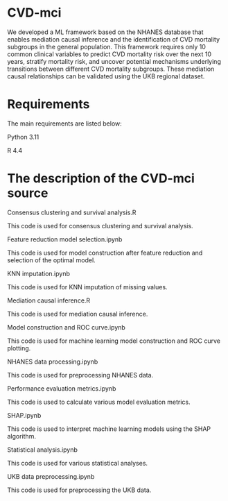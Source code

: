 # CVD-mci

We developed a ML framework based on the NHANES database that enables mediation causal inference and the identification of CVD mortality subgroups in the general population. This framework requires only 10 common clinical variables to predict CVD mortality risk over the next 10 years, stratify mortality risk, and uncover potential mechanisms underlying transitions between different CVD mortality subgroups. These mediation causal relationships can be validated using the UKB regional dataset. 

# Requirements

The main requirements are listed below:

Python 3.11

R 4.4

# The description of the CVD-mci source

Consensus clustering and survival analysis.R

This code is used for consensus clustering and survival analysis.

Feature reduction model selection.ipynb

This code is used for model construction after feature reduction and selection of the optimal model.

KNN imputation.ipynb

This code is used for KNN imputation of missing values.

Mediation causal inference.R

This code is used for mediation causal inference.

Model construction and ROC curve.ipynb

This code is used for machine learning model construction and ROC curve plotting.

NHANES data processing.ipynb

This code is used for preprocessing NHANES data.

Performance evaluation metrics.ipynb

This code is used to calculate various model evaluation metrics.

SHAP.ipynb

This code is used to interpret machine learning models using the SHAP algorithm.

Statistical analysis.ipynb

This code is used for various statistical analyses.

UKB data preprocessing.ipynb

This code is used for preprocessing the UKB data.

